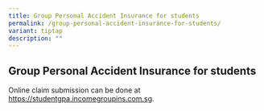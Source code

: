 ```yaml
---
title: Group Personal Accident Insurance for students
permalink: /group-personal-accident-insurance-for-students/
variant: tiptap
description: ""
---
```

<h2>Group Personal Accident Insurance for students</h2>
<p>Online claim submission can be done at <a href="https://studentgpa.incomegroupins.com.sg" rel="noopener noreferrer nofollow" target="_blank">https://studentgpa.incomegroupins.com.sg</a>.</p>